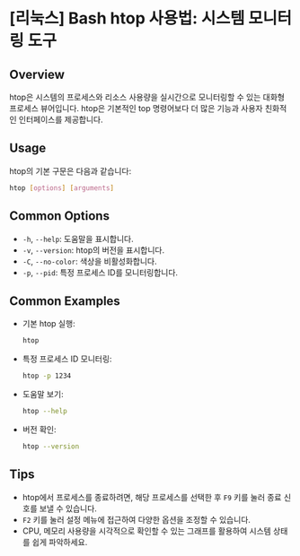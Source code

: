 # [리눅스] Bash htop 사용법: 시스템 모니터링 도구

## Overview
htop은 시스템의 프로세스와 리소스 사용량을 실시간으로 모니터링할 수 있는 대화형 프로세스 뷰어입니다. htop은 기본적인 top 명령어보다 더 많은 기능과 사용자 친화적인 인터페이스를 제공합니다.

## Usage
htop의 기본 구문은 다음과 같습니다:

```bash
htop [options] [arguments]
```

## Common Options
- `-h`, `--help`: 도움말을 표시합니다.
- `-v`, `--version`: htop의 버전을 표시합니다.
- `-C`, `--no-color`: 색상을 비활성화합니다.
- `-p`, `--pid`: 특정 프로세스 ID를 모니터링합니다.

## Common Examples
- 기본 htop 실행:
  ```bash
  htop
  ```

- 특정 프로세스 ID 모니터링:
  ```bash
  htop -p 1234
  ```

- 도움말 보기:
  ```bash
  htop --help
  ```

- 버전 확인:
  ```bash
  htop --version
  ```

## Tips
- htop에서 프로세스를 종료하려면, 해당 프로세스를 선택한 후 `F9` 키를 눌러 종료 신호를 보낼 수 있습니다.
- `F2` 키를 눌러 설정 메뉴에 접근하여 다양한 옵션을 조정할 수 있습니다.
- CPU, 메모리 사용량을 시각적으로 확인할 수 있는 그래프를 활용하여 시스템 상태를 쉽게 파악하세요.